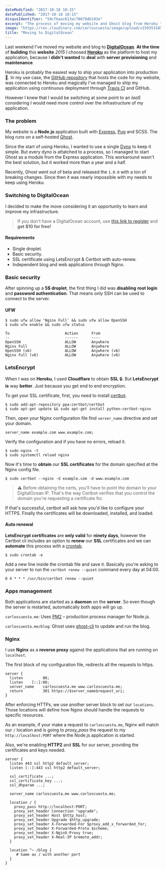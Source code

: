 ```yaml
---
dateModified: "2017-10-18 10:15"
datePublished: "2017-10-18 10:15"
disqusIdentifier: "59cfbaac613ac70679db193e"
excerpt: "The process of moving my website and Ghost blog from Heroku to DigitalOcean.  Provisioning up the server with Node.js, Nginx, LetsEncrypt and PM2."
image: "https://res.cloudinary.com/carloscuesta/image/upload/v1593531857/blog-featured-images/Moving_to_DigitalOcean.png"
title: "Moving to DigitalOcean"
---
```


Last weekend I've moved my website and blog to [**DigitalOcean**](https://www.digitalocean.com). **At the time** of **building** this **website** _2015_ I choosed [**Heroku**](https://heroku.com) as the platform to host my application, because I **didn't wanted** to **deal** with **server** **provisioning** and **maintenance**.

Heroku is probably the easiest way to ship your application into production 🚀. In my use case, the [GitHub repository](https://github.com/carloscuesta/carloscuesta.me) that hosts the code for my website, was connected to Heroku and magically I've managed to ship my application using continuous deployment through [Travis CI](https://travis-ci.org) and GitHub.

However I knew that I would be switching at some point to an _IaaS_ considering I would need more control over the infrastructure of my application.

### The problem

My website is a **Node.js** application built with [Express](http://expressjs.com), [Pug](http://pugjs.org) and SCSS. The blog runs on a self-hosted [Ghost](https://github.com/TryGhost/blog).

Since the start of using Heroku, I wanted to use a single [Dyno](https://devcenter.heroku.com/articles/dynos) to keep it simple. But every dyno is attatched to a process, so I managed to start Ghost as a module from the Express application. This workaround wasn't the best solution, but it worked more than a year and a half.

Recently, Ghost went out of beta and released the `1.0.0` with a ton of breaking changes. Since then it was nearly impossible with my needs to keep using Heroku.

### Switching to DigitalOcean

I decided to make the move considering it an opportunity to learn and improve my infrastructure.

> If you don't have a DigitalOcean account, use [this link to register](https://m.do.co/c/5347e65ea75c) and **get $10 for free!**

#### Requirements

- Single droplet.
- Basic security.
- SSL certificate using LetsEncrypt & Certbot with auto-renew.
- Independent blog and web applications through Nginx.

### Basic security

After spinning up a **5$ droplet**, the first thing I did was **disabling** **root login** and **password authentication**. That means only SSH can be used to connect to the server.

#### UFW

```language-shell
$ sudo ufw allow 'Nginx Full' && sudo ufw allow OpenSSH
$ sudo ufw enable && sudo ufw status

To                         Action      From
--                         ------      ----
OpenSSH                    ALLOW       Anywhere
Nginx Full                 ALLOW       Anywhere
OpenSSH (v6)               ALLOW       Anywhere (v6)
Nginx Full (v6)            ALLOW       Anywhere (v6)
```

### LetsEncrypt

When I was on **Heroku**, I used **Cloudflare** to obtain **SSL** 🔒. But **LetsEncrypt** **is** way **better**. Just because you get end to end encryption.

To get your SSL certificate, first, you need to install [certbot](https://certbot.eff.org).

```language-bash
$ sudo add-apt-repository ppa:certbot/certbot
$ sudo apt-get update && sudo apt-get install python-certbot-nginx
```

Then, open your Nginx configuration file find `server_name` directive and set your domain.

```language-bash
server_name example.com www.example.com;
```

Verify the configuration and if you have no errors, reload it.

```language-bash
$ sudo nginx -t
$ sudo systemctl reload nginx
```

Now it's time to **obtain** our **SSL certificates** for the domain specified at the Nginx config file.

```language-bash
$ sudo certbot --nginx -d example.com -d www.example.com
```

> ⚠️ Before obtaining the certs, you'll have to point the domain to your DigitalOcean IP. That's the way Certbot verifies that you control the domain you're requesting a certificate for.

If that's successful, certbot will ask how you'd like to configure your HTTPS. Finally the certificates will be downloaded, installed, and loaded.

#### Auto renewal

**LetsEncrypt certificates** are **only valid** for **ninety days**, however the Certbot cli includes an option to **renew** our **SSL** certificates and we can **automate** this process with a [crontab](https://www.digitalocean.com/community/tutorials/how-to-use-cron-to-automate-tasks-on-a-vps).

```language-bash
$ sudo crontab -e
```

Add a new line inside the crontab file and save it. Basically you're asking to your server to run the `certbot renew --quiet` command every day at 04:00.

```language-bash
0 4 * * * /usr/bin/certbot renew --quiet
```

### Apps management

Both applications are started as a **daemon** on the **server**. So even though the server is restarted, automatically both apps will go up.

`carloscuesta.me`: Uses [PM2](http://pm2.keymetrics.io) – production process manager for Node.js.

`carloscuesta.me/blog`: Ghost uses [ghost-cli](https://github.com/TryGhost/blog-CLI) to update and run the blog.

### Nginx

I use **Nginx** as a **reverse proxy** against the applications that are running on `localhost`.

The first block of my configuration file, redirects all the requests to https.

```language-bash
server {
  listen         80;
  listen    [::]:80;
  server_name    carloscuesta.me www.carloscuesta.me;
  return         301 https://$server_name$request_uri;
}
```

After enforcing HTTPs, we use another server block to set our `locations`. Those locations will define how Nginx should handle the requests to specific resources.

As an example, if your make a request to `carloscuesta.me`, Nginx will match our `/` location and is going to *proxy_pass* the request to my `http://localhost:PORT` where the Node.js application is started.

Also, we're enabling **HTTP2** and **SSL** for our server, providing the certificates and keys needed.

```language-bash
server {
  listen 443 ssl http2 default_server;
  listen [::]:443 ssl http2 default_server;

  ssl_certificate ...;
  ssl_certificate_key ...;
  ssl_dhparam ...;

  server_name carloscuesta.me www.carloscuesta.me;

  location / {
    proxy_pass http://localhost:PORT;
    proxy_set_header Connection "upgrade";
    proxy_set_header Host $http_host;
    proxy_set_header Upgrade $http_upgrade;
    proxy_set_header X-Forwarded-For $proxy_add_x_forwarded_for;
    proxy_set_header X-Forwarded-Proto $scheme;
    proxy_set_header X-NginX-Proxy true;
    proxy_set_header X-Real-IP $remote_addr;
  }

  location ^~ /blog {
     # Same as / with another port
  }
}
```
